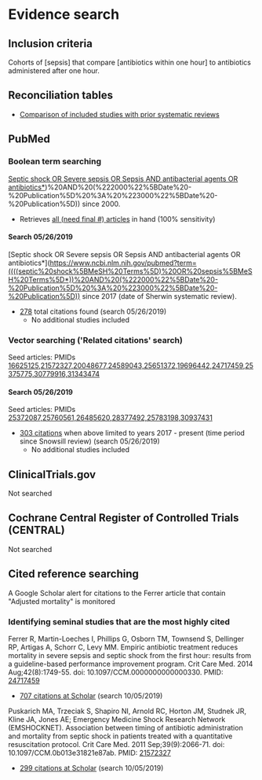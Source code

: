 # Evidence search

## Inclusion criteria
Cohorts of [sepsis] that compare [antibiotics within one hour] to antibiotics administered after one hour.

## Reconciliation tables
* [Comparison of included studies with prior systematic reviews](../reconciliation-tables)

## PubMed
### Boolean term searching


[Septic shock OR Severe sepsis OR Sepsis AND antibacterial agents OR antibiotics\*](https://www.ncbi.nlm.nih.gov/pubmed?term=((((septic%20shock%5BMeSH%20Terms%5D)%20OR%20sepsis%5BMeSH%20Terms%5D)%20OR%20severe%20sepsis%5BMeSH%20Terms%5D)%20AND%20antibacterial%20agents%5BMeSH%20Terms%5D)%20OR%20antibiotics%5BMeSH%20Terms%5D*))%20AND%20(%222000%22%5BDate%20-%20Publication%5D%20%3A%20%223000%22%5BDate%20-%20Publication%5D)) since 2000. 
* Retrieves [all (need final #) articles](https://www.ncbi.nlm.nih.gov/pubmed/?term=24589043+19696442+20048677+26307060+21572327+25651372+25375775) in hand (100% sensitivity)

#### Search 05/26/2019
[Septic shock OR Severe sepsis OR Sepsis AND antibacterial agents OR antibiotics\*](https://www.ncbi.nlm.nih.gov/pubmed?term=((((septic%20shock%5BMeSH%20Terms%5D)%20OR%20sepsis%5BMeSH%20Terms%5D*))%20AND%20(%222000%22%5BDate%20-%20Publication%5D%20%3A%20%223000%22%5BDate%20-%20Publication%5D)) since 2017 (date of Sherwin systematic review). 
* [278](https://www.ncbi.nlm.nih.gov/pubmed?term=((lung%20cancer%20AND%20tomography%20AND%20random*))%20AND%20(%222017%22%5BDate%20-%20Publication%5D%20%3A%20%223000%22%5BDate%20-%20Publication%5D)) total citations found (search 05/26/2019)
   * No additional studies included

### Vector searching ('Related citations' search)
Seed articles: PMIDs [16625125,21572327,20048677,24589043,25651372,19696442,24717459,25375775,30779916,31343474](https://www.ncbi.nlm.nih.gov/pubmed/?linkname=pubmed_pubmed&from_uid=16625125,21572327,20048677,24589043,25651372,19696442,24717459,25375775,30779916,31343474)

#### Search 05/26/2019
Seed articles: PMIDs [25372087,25760561,26485620,28377492,25783198,30937431](https://www.ncbi.nlm.nih.gov/pubmed?cmd=Search&tool=SUMSearch2plugins&otool=kumclib&term=25372087,25760561,26485620,28377492,25783198,30937431)
* [303 citations](https://www.ncbi.nlm.nih.gov/pubmed?linkname=pubmed_pubmed&from_uid=25372087,25760561,26485620,28377492,25783198,30937431&term=2017[pdat]) when above limited to years 2017 - present (time period since Snowsill review) (search 05/26/2019)
   * No additional studies included

## ClinicalTrials.gov

Not searched

## Cochrane Central Register of Controlled Trials (CENTRAL)

Not searched

## Cited reference searching
A Google Scholar alert for citations to the Ferrer article that contain "Adjusted mortality" is monitored 

### Identifying seminal studies that are the most highly cited
Ferrer R, Martin-Loeches I, Phillips G, Osborn TM, Townsend S, Dellinger RP, Artigas A, Schorr C, Levy MM. Empiric antibiotic treatment reduces mortality in severe sepsis and septic shock from the first hour: results from a guideline-based performance improvement program. Crit Care Med. 2014 Aug;42(8):1749-55. doi: 10.1097/CCM.0000000000000330. PMID: [24717459](http://pubmed.gov/24717459)
 * [707 citations at Scholar](https://scholar.google.com/scholar?cites=17880318823555719615&as_sdt=2005&sciodt=0,5&hl=en) (search 10/05/2019)

Puskarich MA, Trzeciak S, Shapiro NI, Arnold RC, Horton JM, Studnek JR, Kline JA, Jones AE; Emergency Medicine Shock Research Network (EMSHOCKNET). Association between timing of antibiotic administration and mortality from septic shock in patients treated with a quantitative resuscitation protocol. Crit Care Med. 2011 Sep;39(9):2066-71. doi: 10.1097/CCM.0b013e31821e87ab. PMID: [21572327](http://pubmed.gov/21572327)
 * [299 citations at Scholar](https://scholar.google.com/scholar?cites=8350354413426419216&as_sdt=2005&sciodt=0,5&hl=en) (search 10/05/2019)

